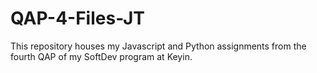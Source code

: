 # QAP-4-Files-JT
This repository houses my Javascript and Python assignments from the fourth QAP of my SoftDev program at Keyin.
